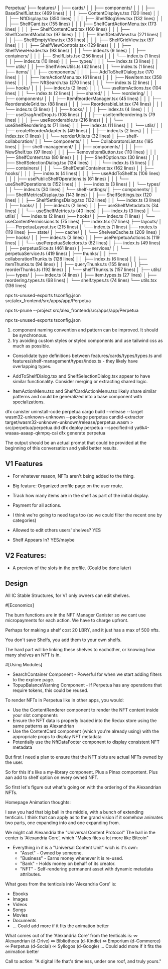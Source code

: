 Perpetua/
├── features/
│   ├── cards/
│   │   ├── components/
│   │   │   ├── BaseShelfList.tsx (469 lines)
│   │   │   ├── ContentDisplays.tsx (120 lines)
│   │   │   ├── NftDisplay.tsx (350 lines)
│   │   │   ├── ShelfBlogView.tsx (132 lines)
│   │   │   ├── ShelfCard.tsx (155 lines)
│   │   │   ├── ShelfCardActionMenu.tsx (173 lines)
│   │   │   ├── ShelfContentCard.tsx (160 lines)
│   │   │   ├── ShelfContentModal.tsx (97 lines)
│   │   │   ├── ShelfDetailView.tsx (271 lines)
│   │   │   ├── ShelfEmptyView.tsx (38 lines)
│   │   │   ├── ShelfGridView.tsx (57 lines)
│   │   │   ├── ShelfViewControls.tsx (129 lines)
│   │   │   ├── ShelfViewHeader.tsx (93 lines)
│   │   │   └── index.ts (9 lines)
│   │   ├── containers/
│   │   │   ├── ShelfLists.tsx (256 lines)
│   │   │   └── index.ts (1 lines)
│   │   ├── index.ts (10 lines)
│   │   ├── types/
│   │   │   └── index.ts (3 lines)
│   │   └── utils/
│   │       ├── ShelfViewUtils.ts (42 lines)
│   │       └── index.ts (1 lines)
│   ├── items/
│   │   ├── components/
│   │   │   ├── AddToShelfDialog.tsx (170 lines)
│   │   │   ├── ItemActionMenu.tsx (61 lines)
│   │   │   ├── NewItem.tsx (358 lines)
│   │   │   ├── NftSearch.tsx (270 lines)
│   │   │   └── index.ts (2 lines)
│   │   ├── hooks/
│   │   │   ├── index.ts (2 lines)
│   │   │   └── useItemActions.tsx (104 lines)
│   │   └── index.ts (2 lines)
│   ├── shared/
│   │   └── reordering/
│   │       ├── components/
│   │       │   ├── ItemReorderManager.tsx (45 lines)
│   │       │   ├── ReorderableGrid.tsx (88 lines)
│   │       │   ├── ReorderableList.tsx (74 lines)
│   │       │   └── index.ts (3 lines)
│   │       ├── hooks/
│   │       │   ├── index.ts (4 lines)
│   │       │   ├── useDragAndDrop.ts (108 lines)
│   │       │   ├── useItemReordering.ts (79 lines)
│   │       │   ├── useReorderable.ts (216 lines)
│   │       │   └── useShelfReordering.ts (71 lines)
│   │       ├── index.ts (11 lines)
│   │       └── utils/
│   │           ├── createReorderAdapter.ts (49 lines)
│   │           ├── index.ts (2 lines)
│   │           ├── index.tsx (1 lines)
│   │           └── reorderUtils.ts (32 lines)
│   ├── shelf-collaboration/
│   │   └── components/
│   │       └── CollaboratorsList.tsx (185 lines)
│   ├── shelf-management/
│   │   ├── components/
│   │   │   ├── NewShelf.tsx (97 lines)
│   │   │   ├── RemoveItemButton.tsx (110 lines)
│   │   │   ├── ShelfContent.tsx (80 lines)
│   │   │   ├── ShelfOption.tsx (30 lines)
│   │   │   ├── ShelfSelectionDialog.tsx (134 lines)
│   │   │   └── index.ts (5 lines)
│   │   ├── containers/
│   │   │   └── ShelfDetailContainer.tsx (162 lines)
│   │   ├── hooks/
│   │   │   ├── index.ts (4 lines)
│   │   │   ├── useAddToShelf.ts (106 lines)
│   │   │   ├── usePublicShelfOperations.ts (61 lines)
│   │   │   └── useShelfOperations.ts (152 lines)
│   │   ├── index.ts (3 lines)
│   │   └── types/
│   │       └── index.ts (30 lines)
│   └── shelf-settings/
│       ├── components/
│       │   ├── ShelfMetricsDisplay.tsx (143 lines)
│       │   ├── ShelfSettings.tsx (120 lines)
│       │   ├── ShelfSettingsDialog.tsx (132 lines)
│       │   └── index.ts (3 lines)
│       ├── hooks/
│       │   ├── index.ts (2 lines)
│       │   ├── useShelfMetadata.ts (34 lines)
│       │   └── useShelfMetrics.ts (40 lines)
│       ├── index.ts (3 lines)
│       └── utils/
│           └── index.ts (2 lines)
├── hooks/
│   ├── index.ts (1 lines)
│   └── useContentPermissions.ts (75 lines)
├── index.tsx (17 lines)
├── layouts/
│   ├── PerpetuaLayout.tsx (215 lines)
│   └── index.ts (1 lines)
├── routes.ts (119 lines)
├── state/
│   ├── cache/
│   │   └── ShelvesCache.ts (209 lines)
│   ├── hooks/
│   │   ├── index.ts (3 lines)
│   │   ├── usePerpetuaActions.ts (119 lines)
│   │   └── usePerpetuaSelectors.ts (62 lines)
│   ├── index.ts (49 lines)
│   ├── perpetuaSlice.ts (461 lines)
│   ├── services/
│   │   └── perpetuaService.ts (419 lines)
│   ├── thunks/
│   │   ├── collaborationThunks.ts (128 lines)
│   │   ├── index.ts (6 lines)
│   │   ├── itemThunks.ts (94 lines)
│   │   ├── queryThunks.ts (155 lines)
│   │   ├── reorderThunks.ts (192 lines)
│   │   └── shelfThunks.ts (157 lines)
│   ├── utils/
├── types/
│   ├── index.ts (4 lines)
│   ├── item.types.ts (27 lines)
│   ├── reordering.types.ts (68 lines)
│   └── shelf.types.ts (74 lines)
└── utils.tsx (136 lines)



























npx ts-unused-exports tsconfig.json src/alex_frontend/src/apps/app/Perpetua


npx ts-prune --project src/alex_frontend/src/apps/app/Perpetua

npx ts-unused-exports tsconfig.json


1. component naming convention and pattern can be improved. It should be synchronous.
2. try avoiding custom styles or styled components and use tailwind css as much as possible.


























- Consolidate type definitions between features/cards/types/types.ts and features/shelf-management/types/index.ts - they likely have overlapping types.

- AddToShelfDialog.tsx and ShelfSelectionDialog.tsx appear to have similar functionality. Consider merging or extracting shared logic.
- ItemActionMenu.tsx and ShelfCardActionMenu.tsx likely share similar patterns and could be generalized into a base component with specializations.









dfx canister uninstall-code perpetua
cargo build --release --target wasm32-unknown-unknown --package perpetua
candid-extractor target/wasm32-unknown-unknown/release/perpetua.wasm > src/perpetua/perpetua.did
dfx deploy perpetua --specified-id ya6k4-waaaa-aaaap-qkmpq-cai
dfx generate perpetua


The output should be an actual prompt that could be provided at the beginning of this conversation and yeild better results.


## V1 Features


- For whatever reason, NFTs aren't being added to the thing.

- Big feature: Organized profile page on the user route.
- Track how many items are in the shelf as part of the initial display.
- Payment for all actions.
- I think we're going to need tags too (so we could filter the recent one by categories)
- Allowed to edit others users' shelves? YES
- Shelf Appears In? YES/maybe


## V2 Features: 

- A preview of the slots in the profile. (Could be done later)






## Design

All IC Stable Structures, for V1 only owners can edit shelves.

#[Economics]

The burn functions are in the NFT Manager Canister so we cant use micropayments for each action. We have to charge upfront.

Perhaps for making a shelf cost 20 LBRY, and it just has a max of 500 nfts.

You don't save Shelfs, you add them to your own shelfs.

The hard part will be linking these shelves to eachother, or knowing how many shelves an NFT is in.










#[Using Modules] 

- SearchContainer Component - Powerful for when we start adding filters to the explore page.
- TopupBalanceWarning Component - If Perpetua has any operations that require tokens, this could be reused.






To render NFTs in Perpetua like in other apps, you would:
- Use the ContentRenderer component to render the NFT content inside your slot components
- Ensure the NFT data is properly loaded into the Redux store using the same patterns as Alexandrian
- Use the ContentCard component (which you're already using) with the appropriate props to display NFT metadata
- Potentially use the NftDataFooter component to display consistent NFT metadata

But first I need a plan to ensure that the NFT slots are actual NFTs owned by the user.

So for this it's like a my-library component. Plus a Pinax compontent. Plus aan add to shelf option on every owned NFT.

So first let's figure out what's going on with the ordering of the Alexandrian NFTs.























Homepage Animation thoughts:

I saw you had that big ball in the middle, with a bunch of extending tenticals.
I think that can apply as to the grand vision if it somehow animates two parts, one expanding into and one expanding from.

We might call Alexandria the "Universal Content Protocol"
The ball in the center is 'Alexandria Core', which "Makes files a lot more like Bitcoin"
- Everything in it is a "Universal Content Unit" wich is it's own:
  - "Asset" - Owned by someone.
  - "Business" - Earns money whenever it is re-used.
  - "Bank" - Holds money on behalf of its creator.
  - "NFT" - Self-rendering permanent asset with dynamic metadata attributes.

What goes from the tenticals into 'Alexandria Core' is:
  - Ebooks
  - Images
  - Videos
  - Songs
  - Movies
  - Documents
  - ... Could add more if it fits the animation better

What comes out of the 'Alexandria Core' from the tenticals is:
  ∞ Alexandrian (d-Drive)
  ∞ Bibliotheca (d-Kindle)
  ∞ Emporium (d-Commerce)
  ∞ Perpetua (d-Social)
  ∞ Syllogos (d-Google)
  ... Could add more if it fits the animation better

Call to action: "A digital life that's timeless, under one roof, and truly yours."